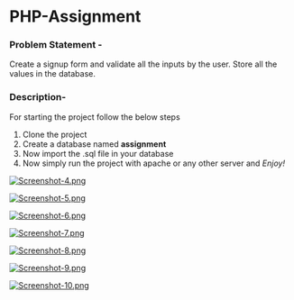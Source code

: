 # PHP-Assignment
### Problem Statement -
Create a signup form and validate all the inputs by the user. Store all the values in the database.

### Description-
For starting the project follow the below steps
1. Clone the project
2. Create a database named **assignment**
3.  Now import the .sql file in your database
4. Now simply run the project with apache or any other server and *Enjoy!*

[![Screenshot-4.png](https://i.postimg.cc/43TH9p22/Screenshot-4.png)](https://postimg.cc/v43mRxs5)

[![Screenshot-5.png](https://i.postimg.cc/6QL2LTDW/Screenshot-5.png)](https://postimg.cc/gwj2GczQ)

[![Screenshot-6.png](https://i.postimg.cc/MT6csqSy/Screenshot-6.png)](https://postimg.cc/LqW65dhX)

[![Screenshot-7.png](https://i.postimg.cc/nVws1ywD/Screenshot-7.png)](https://postimg.cc/23h8kKYk)

[![Screenshot-8.png](https://i.postimg.cc/yx5kYRSP/Screenshot-8.png)](https://postimg.cc/rR18fKj0)

[![Screenshot-9.png](https://i.postimg.cc/3RtkVV8z/Screenshot-9.png)](https://postimg.cc/62G6GHGh)

[![Screenshot-10.png](https://i.postimg.cc/Bbtj0ptb/Screenshot-10.png)](https://postimg.cc/K3SG7nPh)
